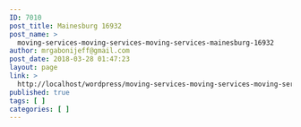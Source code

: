 ```yaml
---
ID: 7010
post_title: Mainesburg 16932
post_name: >
  moving-services-moving-services-moving-services-mainesburg-16932
author: mrgabonijeff@gmail.com
post_date: 2018-03-28 01:47:23
layout: page
link: >
  http://localhost/wordpress/moving-services-moving-services-moving-services-mainesburg-16932/
published: true
tags: [ ]
categories: [ ]
---
```

